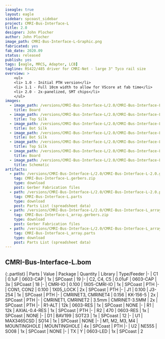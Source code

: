 ```yaml
---
iseagle: true
layout: eagle
sidebar: spcoast_sidebar
project: CMRI-Bus-Interface-L
title: 2.0
designer: John Plocher
author: John Plocher
image_path: CMRI-Bus-Interface-L-Graphic.png
fabricated: yes
fab_date: 2020.09
status: released
publish: yes
tags: [eagle, MRCS, Adapter, LCB]
tagline: RS422/485 driver for CMRI-Net - large 3" Tyco rail size
overview: >
    <ul>
    <li> 1.0 - Initial PTH version</li>
    <li> 1.1 - Full 10cm width to allow for VScore at fab time</li>
    <li> 2.0 - 2x-panelized, SMT chips</li>
    </ul>
images:
  - image_path: /versions/CMRI-Bus-Interface-L/2.0/CMRI-Bus-Interface-L-2.0.brd.png
    title: Board
  - image_path: /versions/CMRI-Bus-Interface-L/2.0/CMRI-Bus-Interface-L_array-2.0.top.brd.png
    title: Top Silk
  - image_path: /versions/CMRI-Bus-Interface-L/2.0/CMRI-Bus-Interface-L_array-2.0.bot.brd.png
    title: Bot Silk
  - image_path: /versions/CMRI-Bus-Interface-L/2.0/CMRI-Bus-Interface-L-2.0.bot.brd.png
    title: Bot Silk
  - image_path: /versions/CMRI-Bus-Interface-L/2.0/CMRI-Bus-Interface-L-2.0.top.brd.png
    title: Top Silk
  - image_path: /versions/CMRI-Bus-Interface-L/2.0/CMRI-Bus-Interface-L_array-2.0.brd.png
    title: Board
  - image_path: /versions/CMRI-Bus-Interface-L/2.0/CMRI-Bus-Interface-L-2.0.sch.png
    title: Schematic
artifacts:
  - path: /versions/CMRI-Bus-Interface-L/2.0/CMRI-Bus-Interface-L-2.0.gerbers.zip
    tag: CMRI-Bus-Interface-L.gerbers.zip
    type: download
    post: Gerber Fabrication files
  - path: /versions/CMRI-Bus-Interface-L/2.0/CMRI-Bus-Interface-L-2.0.parts.csv
    tag: CMRI-Bus-Interface-L.parts
    type: download
    post: Parts List (spreadsheet data)
  - path: /versions/CMRI-Bus-Interface-L/2.0/CMRI-Bus-Interface-L_array-2.0.gerbers.zip
    tag: CMRI-Bus-Interface-L_array.gerbers.zip
    type: download
    post: Gerber Fabrication files
  - path: /versions/CMRI-Bus-Interface-L/2.0/CMRI-Bus-Interface-L_array-2.0.parts.csv
    tag: CMRI-Bus-Interface-L_array.parts
    type: download
    post: Parts List (spreadsheet data)
---
```


## CMRI-Bus-Interface-L.bom

{:.partlist}
| Parts | Value | Package | Quantity | Library | Type/Feeder
|-
| C1 | 0.1uF | 0603-CAP | 1x | SPCoast | 19
|-
| C2, C4, C5 | 0.01uF | 0603-CAP | 3x | SPCoast | 18
|-
| CMRI-IO | 0.100 | 1X05-CMRI-IO | 1x | SPCoast | PTH
|-
| CON1, CON2 | 0.100 | 1X05_LOCK | 2x | SPCoast | PTH
|-
| J1 | 0.100 | J3-254 | 1x | SPCoast | PTH
|-
| CMRINET3, CMRINET4 | 0.156 | KK-156-5 | 2x | SPCoast | PTH
|-
| CMRINET1, CMRINET2 | 3.5mm | CMRINET-3.5MM | 2x | SPCoast | PTH
|-
| R1-ALT | 12k | 0603-RES | 1x | SPCoast | NONE
|-
| R1 | 12k | AXIAL-0.4-RES | 1x | SPCoast | PTH
|-
| R2 | 470 | 0603-RES | 1x | SPCoast | NONE
|-
| D1 | BAV199 | SOT23 | 1x | SPCoast | 12
|-
| U1 | MAX3465CSD | SO14 | 1x | SPCoast | NONE
|-
| M1, M2, M3, M4 | MOUNTINGHOLE | MOUNTINGHOLE | 4x | SPCoast | PTH
|-
| U2 | NE555 | SO08 | 1x | SPCoast | NONE
|-
| TX | Y | 0603-LED | 1x | SPCoast | 2
